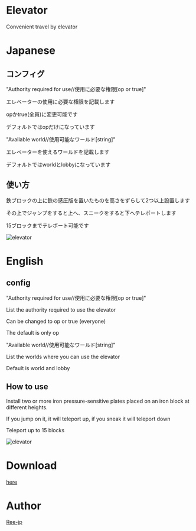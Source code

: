 Elevator
====

Convenient travel by elevator

# Japanese

## コンフィグ

"Authority required for use//使用に必要な権限[op or true]"

エレベーターの使用に必要な権限を記載します

opかtrue(全員)に変更可能です

デフォルトではopだけになっています

"Available world//使用可能なワールド[string]"

エレベーターを使えるワールドを記載します

デフォルトではworldとlobbyになっています


## 使い方

鉄ブロックの上に鉄の感圧版を置いたものを高さをずらして2つ以上設置します

その上でジャンプをすると上へ、スニークをすると下へテレポートします

15ブロックまでテレポート可能です

![elevator](https://user-images.githubusercontent.com/49682119/63075344-567e4600-bf6c-11e9-9a71-822f86ceab87.png)

# English

## config

"Authority required for use//使用に必要な権限[op or true]"

List the authority required to use the elevator

Can be changed to op or true (everyone)

The default is only op

"Available world//使用可能なワールド[string]"

List the worlds where you can use the elevator

Default is world and lobby

## How to use

Install two or more iron pressure-sensitive plates placed on an iron block at different heights.

If you jump on it, it will teleport up, if you sneak it will teleport down

Teleport up to 15 blocks

![elevator](https://user-images.githubusercontent.com/49682119/63075344-567e4600-bf6c-11e9-9a71-822f86ceab87.png)

# Download

[here](https://github.com/Ree-jp/elevator/releases/download/1.0.0/Elevator_v1.0.0.phar)

# Author

[Ree-jp](https://github.com/Ree-jp)
